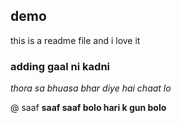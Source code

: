 ## demo
this is a readme file and i love it
### adding gaal ni kadni

*thora sa bhuasa bhar diye hai chaat lo*

@ saaf **saaf saaf bolo hari k gun bolo**
